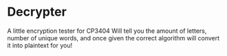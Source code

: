 # Decrypter
A little encryption tester for CP3404
Will tell you the amount of letters, number of unique words, and once given the correct algorithm will convert it into plaintext for you!
